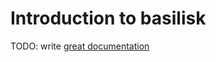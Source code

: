# Introduction to basilisk

TODO: write [great documentation](http://jacobian.org/writing/what-to-write/)
